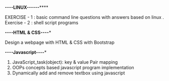 ****************----LINUX------********************

EXERCISE - 1 : basic command line questions with answers based on linux                                                                  .
Exercise - 2 : shell script programs

****************----HTML & CSS----*****************

Design a webpage with HTML & CSS with Bootstrap

****************----Javascript----*****************

1) JavaScript_task(object): key & value Pair mapping
2) OOPs concepts based javascript program implementation
3) Dynamically add and remove textbox using javascript
